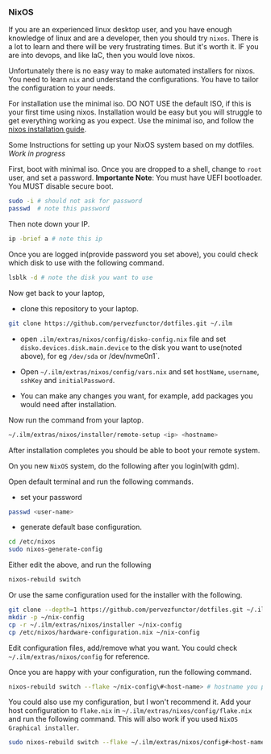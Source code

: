 
### NixOS

If you are an experienced linux desktop user, and you have enough knowledge of linux and are a developer, then you should try `nixos`. There is a lot to learn and there will be very frustrating times. But it's worth it. IF you are into devops, and like IaC, then you would love nixos.

Unfortunately there is no easy way to make automated installers for nixos. You need to learn `nix` and understand the configurations. You have to tailor the configuration to your needs.

For installation use the minimal iso. DO NOT USE the default ISO, if this is your first time using nixos. Installation would be easy but you will struggle to get everything working as you expect. Use the minimal iso, and follow the [nixos installation guide](hhttps://nixos.org/manual/nixos/stable/#sec-installation-manual).


Some Instructions for setting up your NixOS system based on my dotfiles. *Work in progress*

First, boot with minimal iso. Once you are dropped to a shell, change to `root` user, and set a password.
**Importante Note**: You must have UEFI bootloader. You MUST disable secure boot.

```bash
sudo -i # should not ask for password
passwd  # note this password
```

Then note down your IP.

```bash
ip -brief a # note this ip
```

Once you are logged in(provide password you set above), you could check which disk to use with the following command.

```bash
lsblk -d # note the disk you want to use
```

Now get back to your laptop,

- clone this repository to your laptop.

```bash
git clone https://github.com/pervezfunctor/dotfiles.git ~/.ilm
```

- open `.ilm/extras/nixos/config/disko-config.nix` file and set `disko.devices.disk.main.device` to the disk you want to use(noted above), for eg `/dev/sda` or /dev/nvme0n1`.

- Open `~/.ilm/extras/nixos/config/vars.nix` and set `hostName`, `username`, `sshKey` and `initialPassword`.

- You can make any changes you want, for example, add packages you would need after installation.

Now run the command from your laptop.

```bash
~/.ilm/extras/nixos/installer/remote-setup <ip> <hostname>
```

After installation completes you should be able to boot your remote system.

On you new `NixOS` system, do the following after you login(with gdm).

Open default terminal and run the following commands.

- set your password
```bash
passwd <user-name>
```

- generate default base configuration.

```bash
cd /etc/nixos
sudo nixos-generate-config
```

Either edit the above, and run the following

```bash
nixos-rebuild switch
```

Or use the same configuration used for the installer with the following.

```bash
git clone --depth=1 https://github.com/pervezfunctor/dotfiles.git ~/.ilm
mkdir -p ~/nix-config
cp -r ~/.ilm/extras/nixos/installer ~/nix-config
cp /etc/nixos/hardware-configuration.nix ~/nix-config
```

Edit configuration files, add/remove what you want. You could check `~/.ilm/extras/nixos/config` for reference.

Once you are happy with your configuration, run the following command.

```bash
nixos-rebuild switch --flake ~/nix-config\#<host-name> # hostname you picked in `vars.nix`
```

You could also use my configuration, but I won't recommend it. Add your host configuration to `flake.nix` in `~/.ilm/extras/nixos/config/flake.nix` and run the following command. This will also work if you used `NixOS Graphical installer`.

```bash
sudo nixos-rebuild switch --flake ~/.ilm/extras/nixos/config#<host-name>
```
